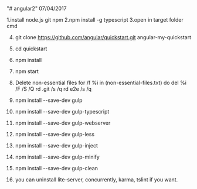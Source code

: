 "# angular2" 07/04/2017

1.install node.js git npm
2.npm install -g typescript
3.open in target folder cmd

4. git clone https://github.com/angular/quickstart.git angular-my-quickstart
5. cd quickstart
6. npm install
7. npm start

8. Delete non-essential files
    for /f %i in (non-essential-files.txt) do del %i /F /S /Q
    rd .git /s /q
    rd e2e /s /q

9. npm install --save-dev gulp
10. npm install --save-dev gulp-typescript
11. npm install --save-dev gulp-webserver
12. npm install --save-dev gulp-less
13. npm install --save-dev gulp-inject
14. npm install --save-dev gulp-minify
15. npm install --save-dev gulp-clean

16. you can uninstall lite-server, concurrently, karma, tslint if you want.

